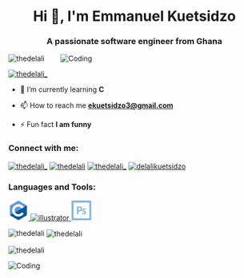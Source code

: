<h1 align="center">Hi 👋, I'm Emmanuel Kuetsidzo</h1>
<h3 align="center">A passionate software engineer from Ghana</h3>
<img align="right" alt="Coding" width="400" src="https://cdn.dribbble.com/users/1162077/screenshots/3848914/programmer.gif">

<p align="left"> <img src="https://komarev.com/ghpvc/?username=thedelali&label=Profile%20views&color=0e75b6&style=flat" alt="thedelali" /> </p>

<p align="left"> <a href="https://twitter.com/thedelali_" target="blank"><img src="https://img.shields.io/twitter/follow/thedelali?logo=twitter&style=for-the-badge" alt="thedelali_" /></a> </p>

- 🌱 I’m currently learning **C**

- 📫 How to reach me **ekuetsidzo3@gmail.com**

- ⚡ Fun fact **I am funny**

<h3 align="left">Connect with me:</h3>
<p align="left">
<a href="https://twitter.com/thedelali_" target="blank"><img align="center" src="https://raw.githubusercontent.com/rahuldkjain/github-profile-readme-generator/master/src/images/icons/Social/twitter.svg" alt="thedelali_" height="30" width="40" /></a>
<a href="https://linkedin.com/in/thedelali" target="blank"><img align="center" src="https://raw.githubusercontent.com/rahuldkjain/github-profile-readme-generator/master/src/images/icons/Social/linked-in-alt.svg" alt="thedelali" height="30" width="40" /></a>
<a href="https://instagram.com/thedelali_" target="blank"><img align="center" src="https://raw.githubusercontent.com/rahuldkjain/github-profile-readme-generator/master/src/images/icons/Social/instagram.svg" alt="thedelali_" height="30" width="40" /></a>
<a href="https://www.behance.net/delalikuetsidzo" target="blank"><img align="center" src="https://raw.githubusercontent.com/rahuldkjain/github-profile-readme-generator/master/src/images/icons/Social/behance.svg" alt="delalikuetsidzo" height="30" width="40" /></a>
</p>

<h3 align="left">Languages and Tools:</h3>
<p align="left"> <a href="https://www.cprogramming.com/" target="_blank" rel="noreferrer"> <img src="https://raw.githubusercontent.com/devicons/devicon/master/icons/c/c-original.svg" alt="c" width="40" height="40"/> </a> <a href="https://www.adobe.com/in/products/illustrator.html" target="_blank" rel="noreferrer"> <img src="https://www.vectorlogo.zone/logos/adobe_illustrator/adobe_illustrator-icon.svg" alt="illustrator" width="40" height="40"/> </a> <a href="https://www.photoshop.com/en" target="_blank" rel="noreferrer"> <img src="https://raw.githubusercontent.com/devicons/devicon/master/icons/photoshop/photoshop-line.svg" alt="photoshop" width="40" height="40"/> </a> </p>

<p><img align="left" src="https://github-readme-stats.vercel.app/api/top-langs?username=thedelali&show_icons=true&locale=en&layout=compact" alt="thedelali" /></p>

<p>&nbsp;<img align="center" src="https://github-readme-stats.vercel.app/api?username=thedelali&show_icons=true&locale=en" alt="thedelali" /></p>

<p><img align="center" src="https://github-readme-streak-stats.herokuapp.com/?user=thedelali&" alt="thedelali" /></p>

<img alt="Coding" src="https://camo.githubusercontent.com/4fa9a5bdefafee7e59ad2086429306dfc0c902d0db4d2d1fdfb534b1767d9f62/68747470733a2f2f646576656c6f706572732e67697068792e636f6d2f6272616e63682f6d61737465722f7374617469632f6170692d35313264333663303936363236383237313731303861333862626235633537642e676966">

